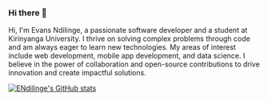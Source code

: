 ### Hi there 👋

Hi, I'm Evans Ndilinge, a passionate software developer and a student at Kirinyanga University. I thrive on solving complex problems through code and am always eager to learn new technologies. My areas of interest include web development, mobile app development, and data science. I believe in the power of collaboration and open-source contributions to drive innovation and create impactful solutions.

[![ENdilinge's GitHub stats](https://github-readme-stats.vercel.app/api?username=ENdilinge)](https://github.com/ENdilinge/github-readme-stats)
